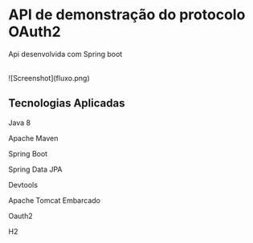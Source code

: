 <h1> API de demonstração do protocolo OAuth2 </h1>
<p>Api desenvolvida com Spring boot</p>

<br/>
![Screenshot](fluxo.png)

<br/>

<h2>Tecnologias Aplicadas</h2>
<p>Java 8</p>
<p>Apache Maven</p>
<p>Spring Boot</p>
<p>Spring Data JPA</p>
<p>Devtools</p>
<p>Apache Tomcat Embarcado</p>
<p>Oauth2</p>
<p>H2</p>

